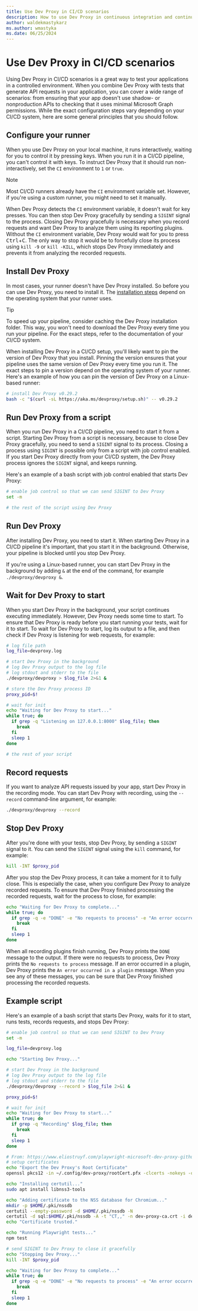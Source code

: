 ```yaml
---
title: Use Dev Proxy in CI/CD scenarios
description: How to use Dev Proxy in continuous integration and continuous deployment (CI/CD) scenarios
author: waldekmastykarz
ms.author: wmastyka
ms.date: 06/25/2024
---
```


# Use Dev Proxy in CI/CD scenarios

Using Dev Proxy in CI/CD scenarios is a great way to test your applications in a controlled environment. When you combine Dev Proxy with tests that generate API requests in your application, you can cover a wide range of scenarios: from ensuring that your app doesn't use shadow- or nonproduction APIs to checking that it uses minimal Microsoft Graph permissions. While the exact configuration steps vary depending on your CI/CD system, here are some general principles that you should follow.

## Configure your runner

When you use Dev Proxy on your local machine, it runs interactively, waiting for you to control it by pressing keys. When you run it in a CI/CD pipeline, you can't control it with keys. To instruct Dev Proxy that it should run non-interactively, set the `CI` environment to `1` or `true`.

> [!NOTE]
> Most CI/CD runners already have the `CI` environment variable set. However, if you're using a custom runner, you might need to set it manually.

When Dev Proxy detects the `CI` environment variable, it doesn't wait for key presses. You can then stop Dev Proxy gracefully by sending a `SIGINT` signal to the process. Closing Dev Proxy gracefully is necessary when you record requests and want Dev Proxy to analyze them using its reporting plugins. Without the `CI` environment variable, Dev Proxy would wait for you to press <kbd>Ctrl</kbd>+<kbd>C</kbd>. The only way to stop it would be to forcefully close its process using `kill -9` or `kill -KILL`, which stops Dev Proxy immediately and prevents it from analyzing the recorded requests.

## Install Dev Proxy

In most cases, your runner doesn't have Dev Proxy installed. So before you can use Dev Proxy, you need to install it. The [installation steps](../get-started.md#install-dev-proxy) depend on the operating system that your runner uses.

> [!TIP]
> To speed up your pipeline, consider caching the Dev Proxy installation folder. This way, you won't need to download the Dev Proxy every time you run your pipeline. For the exact steps, refer to the documentation of your CI/CD system.

When installing Dev Proxy in a CI/CD setup, you'll likely want to pin the version of Dev Proxy that you install. Pinning the version ensures that your pipeline uses the same version of Dev Proxy every time you run it. The exact steps to pin a version depend on the operating system of your runner. Here's an example of how you can pin the version of Dev Proxy on a Linux-based runner:

```bash
# install Dev Proxy v0.29.2
bash -c "$(curl -sL https://aka.ms/devproxy/setup.sh)" -- v0.29.2
```

## Run Dev Proxy from a script

When you run Dev Proxy in a CI/CD pipeline, you need to start it from a script. Starting Dev Proxy from a script is necessary, because to close Dev Proxy gracefully, you need to send a `SIGINT` signal to its process. Closing a process using `SIGINT` is possible only from a script with job control enabled. If you start Dev Proxy directly from your CI/CD system, the Dev Proxy process ignores the `SIGINT` signal, and keeps running.

Here's an example of a bash script with job control enabled that starts Dev Proxy:

```bash
# enable job control so that we can send SIGINT to Dev Proxy
set -m

# the rest of the script using Dev Proxy
```

## Run Dev Proxy

After installing Dev Proxy, you need to start it. When starting Dev Proxy in a CI/CD pipeline it's important, that you start it in the background. Otherwise, your pipeline is blocked until you stop Dev Proxy.

If you're using a Linux-based runner, you can start Dev Proxy in the background by adding `&` at the end of the command, for example `./devproxy/devproxy &`.

## Wait for Dev Proxy to start

When you start Dev Proxy in the background, your script continues executing immediately. However, Dev Proxy needs some time to start. To ensure that Dev Proxy is ready before you start running your tests, wait for it to start. To wait for Dev Proxy to start, log its output to a file, and then check if Dev Proxy is listening for web requests, for example:

```bash
# log file path
log_file=devproxy.log

# start Dev Proxy in the background
# log Dev Proxy output to the log file
# log stdout and stderr to the file
./devproxy/devproxy > $log_file 2>&1 &

# store the Dev Proxy process ID
proxy_pid=$!

# wait for init
echo "Waiting for Dev Proxy to start..."
while true; do
  if grep -q "Listening on 127.0.0.1:8000" $log_file; then
    break
  fi
  sleep 1
done

# the rest of your script
```

## Record requests

If you want to analyze API requests issued by your app, start Dev Proxy in the recording mode. You can start Dev Proxy with recording, using the `--record` command-line argument, for example:

```bash
./devproxy/devproxy --record
```

## Stop Dev Proxy

After you're done with your tests, stop Dev Proxy, by sending a `SIGINT` signal to it. You can send the `SIGINT` signal using the `kill` command, for example:

```bash
kill -INT $proxy_pid
```

After you stop the Dev Proxy process, it can take a moment for it to fully close. This is especially the case, when you configure Dev Proxy to analyze recorded requests. To ensure that Dev Proxy finished processing the recorded requests, wait for the process to close, for example:

```bash
echo "Waiting for Dev Proxy to complete..."
while true; do
  if grep -q -e "DONE" -e "No requests to process" -e "An error occurred in a plugin" $log_file; then
    break
  fi
  sleep 1
done
```

When all recording plugins finish running, Dev Proxy prints the `DONE` message to the output. If there were no requests to process, Dev Proxy prints the `No requests to process` message. If an error occurred in a plugin, Dev Proxy prints the `An error occurred in a plugin` message. When you see any of these messages, you can be sure that Dev Proxy finished processing the recorded requests.

## Example script

Here's an example of a bash script that starts Dev Proxy, waits for it to start, runs tests, records requests, and stops Dev Proxy:

```bash
# enable job control so that we can send SIGINT to Dev Proxy
set -m

log_file=devproxy.log

echo "Starting Dev Proxy..."

# start Dev Proxy in the background
# log Dev Proxy output to the log file
# log stdout and stderr to the file
./devproxy/devproxy --record > $log_file 2>&1 &

proxy_pid=$!

# wait for init
echo "Waiting for Dev Proxy to start..."
while true; do
  if grep -q "Recording" $log_file; then
    break
  fi
  sleep 1
done

# From: https://www.eliostruyf.com/playwright-microsoft-dev-proxy-github-actions/
# setup certificates
echo "Export the Dev Proxy's Root Certificate"
openssl pkcs12 -in ~/.config/dev-proxy/rootCert.pfx -clcerts -nokeys -out dev-proxy-ca.crt -passin pass:""

echo "Installing certutil..."
sudo apt install libnss3-tools

echo "Adding certificate to the NSS database for Chromium..."
mkdir -p $HOME/.pki/nssdb
certutil --empty-password -d $HOME/.pki/nssdb -N 
certutil -d sql:$HOME/.pki/nssdb -A -t "CT,," -n dev-proxy-ca.crt -i dev-proxy-ca.crt
echo "Certificate trusted." 

echo "Running Playwright tests..."
npm test

# send SIGINT to Dev Proxy to close it gracefully
echo "Stopping Dev Proxy..."
kill -INT $proxy_pid

echo "Waiting for Dev Proxy to complete..."
while true; do
  if grep -q -e "DONE" -e "No requests to process" -e "An error occurred in a plugin" $log_file; then
    break
  fi
  sleep 1
done
```

